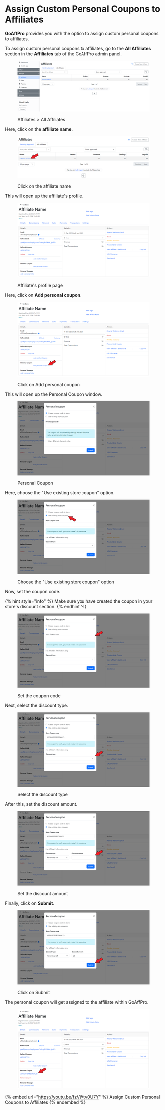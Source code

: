 # Assign Custom Personal Coupons to Affiliates

**GoAffPro** provides you with the option to assign custom personal coupons to affiliates.

To assign custom personal coupons to affiliates, go to the **All Affiliates** section in the **Affiliates** tab of the GoAffPro admin panel.

<figure><img src="../../../.gitbook/assets/image (3392).png" alt=""><figcaption><p>Affiliates > All Affiliates</p></figcaption></figure>

Here, click on the **affiliate name**.

<figure><img src="../../../.gitbook/assets/Screenshot 2024-01-09 005424.png" alt=""><figcaption><p>Click on the affiliate name</p></figcaption></figure>

This will open up the affiliate's profile.

<figure><img src="../../../.gitbook/assets/image (3393).png" alt=""><figcaption><p>Affiliate's profile page</p></figcaption></figure>

Here, click on **Add personal coupon**.

<figure><img src="../../../.gitbook/assets/Screenshot 2024-01-09 005506.png" alt=""><figcaption><p>Click on Add personal coupon</p></figcaption></figure>

This will open up the Personal Coupon window.

<figure><img src="../../../.gitbook/assets/image (3394).png" alt=""><figcaption><p>Personal Coupon</p></figcaption></figure>

Here, choose the "Use existing store coupon" option.

<figure><img src="../../../.gitbook/assets/Screenshot 2024-01-09 005555.png" alt=""><figcaption><p>Choose the "Use existing store coupon" option</p></figcaption></figure>

Now, set the coupon code.

{% hint style="info" %}
Make sure you have created the coupon in your store's discount section.
{% endhint %}

<figure><img src="../../../.gitbook/assets/Screenshot 2024-01-09 0025555.png" alt=""><figcaption><p>Set the coupon code</p></figcaption></figure>

Next, select the discount type.

<figure><img src="../../../.gitbook/assets/Screenshot 2024-01-09 005624.png" alt=""><figcaption><p>Select the discount type</p></figcaption></figure>

After this, set the discount amount.

<figure><img src="../../../.gitbook/assets/Screenshot 2024-01-09 005654.png" alt=""><figcaption><p>Set the discount amount</p></figcaption></figure>

Finally, click on **Submit**.

<figure><img src="../../../.gitbook/assets/Screenshot 2024-01-09 005707.png" alt=""><figcaption><p>Click on Submit</p></figcaption></figure>

The personal coupon will get assigned to the affiliate within GoAffPro.

<figure><img src="../../../.gitbook/assets/Screenshot 2024-01-09 0057248.png" alt=""><figcaption></figcaption></figure>

{% embed url="https://youtu.be/fzVjVtv0U7Y" %}
Assign Custom Personal Coupons to Affiliates
{% endembed %}
